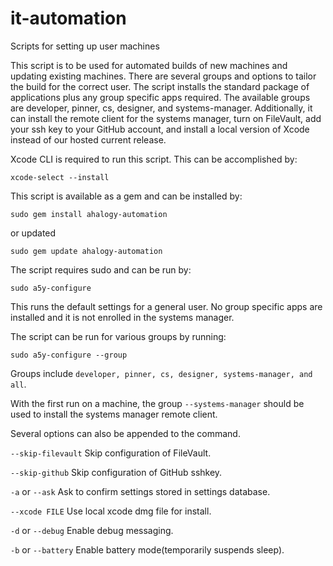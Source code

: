 # it-automation
Scripts for setting up user machines

This script is to be used for automated builds of new machines and updating existing machines. There are several groups and options to tailor the build for the correct user. The script installs the standard package of applications plus any group specific apps required. The available groups are developer, pinner, cs, designer, and systems-manager. Additionally, it can install the remote client for the systems manager, turn on FileVault, add your ssh key to your GitHub account, and install a local version of Xcode instead of our hosted current release.

Xcode CLI is required to run this script. This can be accomplished by:

`xcode-select --install`

This script is available as a gem and can be installed by:

`sudo gem install ahalogy-automation`

or updated

`sudo gem update ahalogy-automation`

The script requires sudo and can be run by:

`sudo a5y-configure`

This runs the default settings for a general user. No group specific apps are installed and it is not enrolled in the systems manager.

The script can be run for various groups by running:

`sudo a5y-configure --group`

Groups include `developer, pinner, cs, designer, systems-manager, and all`.

With the first run on a machine, the group `--systems-manager` should be used to install the systems manager remote client.

Several options can also be appended to the command.

`--skip-filevault` Skip configuration of FileVault.

`--skip-github` Skip configuration of GitHub sshkey.

`-a` or `--ask` Ask to confirm settings stored in settings database.

`--xcode FILE` Use local xcode dmg file for install.

`-d` or `--debug` Enable debug messaging.

`-b` or `--battery` Enable battery mode(temporarily suspends sleep).

